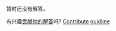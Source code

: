 
暂时还没有解答。

有兴趣[贡献你的解答](https://github.com/BFEdev/BFE.dev-solutions/blob/main/problem/implement-lodash-chunk_zh.md)吗? [Contribute guidline](https://github.com/BFEdev/BFE.dev-solutions#how-to-contribute)
